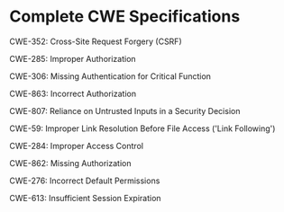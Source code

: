 

# Complete CWE Specifications

CWE-352: Cross-Site Request Forgery (CSRF)

CWE-285: Improper Authorization

CWE-306: Missing Authentication for Critical Function

CWE-863: Incorrect Authorization

CWE-807: Reliance on Untrusted Inputs in a Security Decision

CWE-59: Improper Link Resolution Before File Access ('Link Following')

CWE-284: Improper Access Control

CWE-862: Missing Authorization

CWE-276: Incorrect Default Permissions

CWE-613: Insufficient Session Expiration